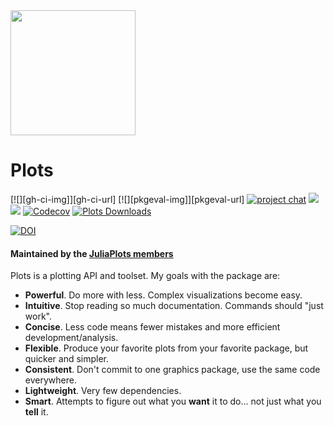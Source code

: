 <a href="https://opencollective.com/plotsjl/donate" target="_blank">
  <img src="https://opencollective.com/webpack/donate/button@2x.png?color=blue" width=200 />
</a>

# Plots


[docs-stable-img]: https://img.shields.io/badge/docs-stable-blue.svg
[docs-stable-url]: https://docs.juliaplots.org/stable

[docs-dev-img]: https://img.shields.io/badge/docs-dev-blue.svg
[docs-dev-url]: https://docs.juliaplots.org/dev

[![][gh-ci-img]][gh-ci-url]
[![][pkgeval-img]][pkgeval-url]
[![project chat](https://img.shields.io/badge/zulip-join_chat-brightgreen.svg)](https://julialang.zulipchat.com/#narrow/stream/236493-plots)
[![][docs-stable-img]][docs-stable-url]
[![][docs-dev-img]][docs-dev-url]
[![Codecov](https://codecov.io/gh/JuliaPlots/Plots.jl/branch/v2/graph/badge.svg)](https://codecov.io/gh/JuliaPlots/Plots.jl/tree/v2)
[![Plots Downloads](https://img.shields.io/badge/dynamic/json?url=http%3A%2F%2Fjuliapkgstats.com%2Fapi%2Fv1%2Fmonthly_downloads%2FPlots&query=total_requests&suffix=%2Fmonth&label=Downloads)](https://juliapkgstats.com/pkg/Plots)

[![DOI](https://zenodo.org/badge/DOI/10.5281/zenodo.4725317.svg)](https://doi.org/10.5281/zenodo.4725317)


#### Maintained by the [JuliaPlots members](https://github.com/orgs/JuliaPlots/people)

Plots is a plotting API and toolset.  My goals with the package are:

- **Powerful**.  Do more with less.  Complex visualizations become easy.
- **Intuitive**.  Stop reading so much documentation.  Commands should "just work".
- **Concise**.  Less code means fewer mistakes and more efficient development/analysis.
- **Flexible**.  Produce your favorite plots from your favorite package, but quicker and simpler.
- **Consistent**.  Don't commit to one graphics package, use the same code everywhere.
- **Lightweight**.  Very few dependencies.
- **Smart**. Attempts to figure out what you **want** it to do... not just what you **tell** it.
